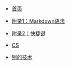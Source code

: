 <!-- docs/_sidebar.md -->

<!-- 
用于添加导航栏的内容

单层导航栏
    * [导航栏中显示的名称](文件名) 

多层导航栏
    * [导航栏中显示的名称](/路径/文件名)
-->

* [首页](README.md)
* [附录1：Markdown语法](Grammar.md)
* [附录2：快捷键](ShortcutKey.md)

* [CS](/CS/README.md)
* [别的技术](/SKILL/README.md)